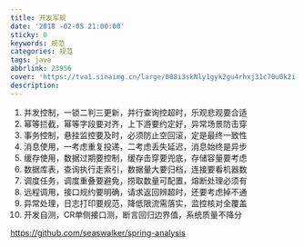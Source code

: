 ```yaml
---
title: 开发军规
date: '2018 -02-05 21:00:00'
sticky: 0
keywords: 规范
categories: 规范
tags: java
abbrlink: 23956
cover: 'https://tva1.sinaimg.cn/large/008i3skNly1gyk2gu4rhxj31c70u0k2i.jpg'
description:
---
```


1. 并发控制，一锁二判三更新，并行查询控超时，乐观悲观要合适
2. 幂等拦截，幂等字段要对齐，上下游要约定好，异常场景防击穿
3. 事务控制，悬挂监控要及时，必须防止空回滚，定是最终一致性
4. 消息使用，一考虑重复投递，二考虑丢失延迟，消息始终是异步
5. 缓存使用，数据过期要控制，缓存击穿要兜底，存储容量要考虑
6. 数据库表，查询执行走索引，数据量大要归档，连接要看机器数
7. 调度任务，调度重叠要避免，捞取数量可配置，熔断处理必须有
8. 远程调用，接口规约要明确，请求返回辨超时，还要考虑掉不通
9. 异常处理，日志打印要规范，降低限流需落实，监控核对全覆盖
10. 开发自测，CR单侧接口测，断言回归边界值，系统质量不降分

https://github.com/seaswalker/spring-analysis
